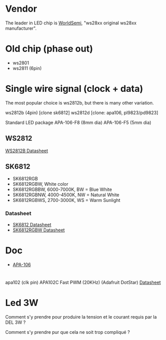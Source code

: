 # Vendor

The leader in LED chip is [WorldSemi][6], "ws28xx original ws28xx manufacturer".


# Old chip (phase out)

- ws2801
- ws2811 (6pin)

# Single wire signal (clock + data)

The most popular choice is ws2812b, but there is many other variation.

ws2812b (4pin) [clone sk6812]
ws2812d [clone: apa106, pl9823/pd9823]

Standard LED package
APA-106-F8 (8mm dia)
APA-106-F5 (5mm dia)

## WS2812

[WS2812B Datasheet][4]

## SK6812

- SK6812RGB
- SK6812RGBW, White color
- SK6812RGBBW, 6000-7000K, BW = Blue White 
- SK6812RGBNW, 4000-4500K, NW = Natural White
- SK6812RGBWS, 2700-3000K, WS = Warm Sunlight

### Datasheet

- [SK6812 Datasheet][2]
- [SK6812RGBW Datasheet][3]

# Doc

- [APA-106][1]

#
apa102 (clk pin)
APA102C Fast PWM (20KHz) (Adafruit DotStar) [Datasheet][5]


[1]: https://cdn.sparkfun.com/datasheets/Components/LED/COM-12877.pdf
[2]: https://cdn-shop.adafruit.com/product-files/1138/SK6812+LED+datasheet+.pdf
[3]: http://blinkinlabs.com/wp-content/uploads/2016/01/SK6812RGBW-datasheet.pdf
[4]: http://www.seeedstudio.com/document/pdf/WS2812B%20Datasheet.pdf
[5]: https://cdn-shop.adafruit.com/datasheets/APA102.pdf
[6]: http://www.world-semi.com

# Led 3W

Comment s'y prendre pour produire la tension et le courant requis par la DEL 3W ?

Comment s'y prendre pur que cela ne soit trop compliqué ?

